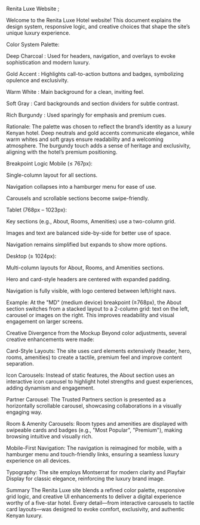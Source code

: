 Renita Luxe Website ;


Welcome to the Renita Luxe Hotel website! This document explains the design system, responsive logic, and creative choices that shape the site’s unique luxury experience.

Color System
Palette:

Deep Charcoal : Used for headers, navigation, and overlays to evoke sophistication and modern luxury.

Gold Accent : Highlights call-to-action buttons and badges, symbolizing opulence and exclusivity.

Warm White : Main background for a clean, inviting feel.

Soft Gray : Card backgrounds and section dividers for subtle contrast.

Rich Burgundy : Used sparingly for emphasis and premium cues.

Rationale:
The palette was chosen to reflect the brand’s identity as a luxury Kenyan hotel. Deep neutrals and gold accents communicate elegance, while warm whites and soft grays ensure readability and a welcoming atmosphere. The burgundy touch adds a sense of heritage and exclusivity, aligning with the hotel’s premium positioning.

Breakpoint Logic
Mobile (≤ 767px):

Single-column layout for all sections.

Navigation collapses into a hamburger menu for ease of use.

Carousels and scrollable sections become swipe-friendly.

Tablet (768px – 1023px):

Key sections (e.g., About, Rooms, Amenities) use a two-column grid.

Images and text are balanced side-by-side for better use of space.

Navigation remains simplified but expands to show more options.

Desktop (≥ 1024px):

Multi-column layouts for About, Rooms, and Amenities sections.

Hero and card-style headers are centered with expanded padding.

Navigation is fully visible, with logo centered between left/right navs.

Example:
At the "MD" (medium device) breakpoint (≥768px), the About section switches from a stacked layout to a 2-column grid: text on the left, carousel or images on the right. This improves readability and visual engagement on larger screens.

Creative Divergence from the Mockup
Beyond color adjustments, several creative enhancements were made:

Card-Style Layouts:
The site uses card elements extensively (header, hero, rooms, amenities) to create a tactile, premium feel and improve content separation.

Icon Carousels:
Instead of static features, the About section uses an interactive icon carousel to highlight hotel strengths and guest experiences, adding dynamism and engagement.

Partner Carousel:
The Trusted Partners section is presented as a horizontally scrollable carousel, showcasing collaborations in a visually engaging way.

Room & Amenity Carousels:
Room types and amenities are displayed with swipeable cards and badges (e.g., "Most Popular", "Premium"), making browsing intuitive and visually rich.

Mobile-First Navigation:
The navigation is reimagined for mobile, with a hamburger menu and touch-friendly links, ensuring a seamless luxury experience on all devices.

Typography:
The site employs Montserrat for modern clarity and Playfair Display for classic elegance, reinforcing the luxury brand image.

Summary
The Renita Luxe site blends a refined color palette, responsive grid logic, and creative UI enhancements to deliver a digital experience worthy of a five-star hotel. Every detail—from interactive carousels to tactile card layouts—was designed to evoke comfort, exclusivity, and authentic Kenyan luxury.


